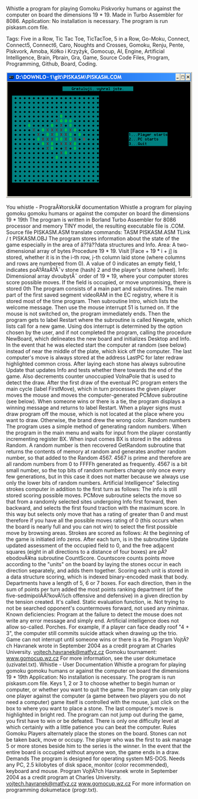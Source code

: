 Whistle a program for playing Gomoku Piskvorky humans or against the computer on board the dimensions 19 * 19. Made in Turbo Assembler for 8086.  Application: No installation is necessary. The program is run piskasm.com file. 

Tags: Five in a Row, Tic Tac Toe, TicTacToe, 5 in a Row, Go-Moku, Connect, Connect5, Connect6, Caro, Noughts and Crosses, Gomoku, Renju, Pente, Piskvork, Amoba, Kółko i Krzyżyk, Gomocup, AI, Engine, Artificial Intelligence, Brain, Pbrain, Gra, Game, Source Code Files, Program, Programming, Github, Board, Coding.

![Tags: Five in a Row, Tic Tac Toe, TicTacToe, 5 in a Row, Go-Moku, Connect, Connect5, Connect6, Caro, Noughts and Crosses, Gomoku, Renju, Pente, Piskvork, Amoba, Kółko i Krzyżyk, Gomocup, AI, Engine, Artificial Intelligence, Brain, Pbrain, Gra, Game, Source Code Files, Program, Programming, Github, Board, Coding.](Piskasm.png "Tags: Five in a Row, Tic Tac Toe, TicTacToe, 5 in a Row, Go-Moku, Connect, Connect5, Connect6, Caro, Noughts and Crosses, Gomoku, Renju, Pente, Piskvork, Amoba, Kółko i Krzyżyk, Gomocup, AI, Engine, Artificial Intelligence, Brain, Pbrain, Gra, Game, Source Code Files, Program, Programming, Github, Board, Coding.")

You whistle - PrograÃ¥torskÃ¥ documentation Whistle a program for playing gomoku gomoku humans or against the computer on board the dimensions 19 * 19th The program is written in Borland Turbo Assembler for 8086 processor and memory TINY model, the resulting executable file is .COM. Source file PISKASM.ASM translate commands: TASM PISKASM.ASM TLink / t PISKASM.OBJ The program stores information about the state of the game especially in the area of â??â??data structures and Info. Area: A two-dimensional array of bytes Procedure 19 * 19. Visit [Face + 19 * i + j] is stored, whether it is in the i-th row, j-th column laid stone (where columns and rows are numbered from 0). A value of 0 indicates an empty field, 1 indicates poÄ?Ã­taÄ?Å¯v stone (hash) 2 and the player's stone (wheel). Info: Dimensional array dvoubytÅ¯ order of 19 * 19, where your computer stores score possible moves. If the field is occupied, or move unpromising, there is stored 0th The program consists of a main part and subroutines. The main part of the first saved segment videoRAM in the EC registry, where it is stored most of the time program. Then subroutine Intro, which lists the welcome message. Then use the mouse interrupt 51 is turned on. If the mouse is not switched on, the program immediately ends. Then the program gets to label Restart where the subroutine is called Newgate, which lists call for a new game. Using dos interrupt is determined by the option chosen by the user, and if not completed the program, calling the procedure NewBoard, which delineates the new board and initializes Desktop and Info. In the event that he was elected start the computer at random (see below) instead of near the middle of the plate, which kick off the computer. The last computer's move is always stored at the address LastPC for later redraw highlighted common cross. After laying each stone has always subroutine Update that updates Info and tests whether there towards the end of the game. Also decrements counter unoccupied VolnaPole that is used to detect the draw. After the first draw of the eventual PC program enters the main cycle (label FirstMove), which in turn processes the given player moves the mouse and moves the computer-generated PCMove subroutine (see below). When someone wins or there is a tie, the program displays a winning message and returns to label Restart. When a player signs must draw program off the mouse, which is not located at the place where you want to draw. Otherwise, the brand drew the wrong color. Random numbers The program uses a simple method of generating random numbers. When the program in the main menu and waits for input from the player constantly incrementing register BX. When input comes BX is stored in the address Random. A random number is then recovered GetRandom subroutine that returns the contents of memory at random and generates another random number, so that added to the Random 4567. 4567 is prime and therefore are all random numbers from 0 to FFFFh generated as frequently. 4567 is a bit small number, so the top bits of random numbers change only once every few generations, but in this case it does not matter because we always use only the lower bits of random numbers. Artificial Intelligence" Selecting strokes computer in addition to the first turn as follows: The info is still stored scoring possible moves. PCMove subroutine selects the move so that from a randomly selected sites undergoing Info first forward, then backward, and selects the first found traction with the maximum score. In this way but selects only move that has a rating of greater than 0 and must therefore if you have all the possible moves rating of 0 (this occurs when the board is nearly full and you can not win) to select the first possible move by browsing areas. Strokes are scored as follows: At the beginning of the game is initiated info zeros. After each turn, is in the subroutine Update updated assessment of the occupied field to 0, and the free adjacent squares (eight in all directions to a distance of four boxes) are pÅ?ebodovÃ¥na subroutine CountScore. Countscore counts points move according to the "units" on the board by laying the stones occur in each direction separately, and adds them together. Scoring each unit is stored in a data structure scoring, which is indexed binary-encoded mask that body. Departments have a length of 5, 6 or 7 boxes. For each direction, then in the sum of points per turn added the most points ranking department (of the five-sedmipolÃ­Ä?kovÃ½ch offensive and defensive) in a given direction by the tension created. It's called. Static evaluation function, ie. Not trying to not be searched opponent's countermoves forward, not used any minimax. Known deficiencies: Program at the failure to detect the mouse does not write any error message and simply end. Artificial intelligence does not allow so-called. Porches. For example, if a player can face deadly roof "4 + 3", the computer still commits suicide attack when drawing up the trio. Game can not interrupt until someone wins or there is a tie. Program VojtÄ?ch Havranek wrote in September 2004 as a credit program at Charles University. vojtech.havranek@matfyz.cz Gomoku tournament: www.gomocup.wz.cz For more information, see the user dokumetace (uzivatel.txt). Whistle - User Documentation Whistle a program for playing gomoku gomoku humans or against the computer on board the dimensions 19 * 19th Application: No installation is necessary. The program is run piskasm.com file. Keys 1, 2 or 3 to choose whether to begin human or computer, or whether you want to quit the game. The program can only play one player against the computer (a game between two players you do not need a computer) game itself is controlled with the mouse, just click on the box to where you want to place a stone. The last computer's move is highlighted in bright red. The program can not jump out during the game, you first have to win or be defeated. There is only one difficulty level at which certainly with a little patience you can beat the computer. Rules Gomoku Players alternately place the stones on the board. Stones can not be taken back, move or occupy. The player who was the first to ask manage 5 or more stones beside him to the series is the winner. In the event that the entire board is occupied without anyone won, the game ends in a draw. Demands The program is designed for operating system MS-DOS. Needs any PC, 2.5 kilobytes of disk space, monitor (color recommended), keyboard and mouse. Program VojtÄ?ch Havranek wrote in September 2004 as a credit program at Charles University. vojtech.havranek@matfyz.cz www.gomocup.wz.cz For more information on programming dokumetace (progr.txt).
